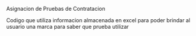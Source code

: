 Asignacion de Pruebas de Contratacion 

Codigo que utiliza informacion almacenada en excel para poder brindar al usuario una marca para saber que prueba utilizar

